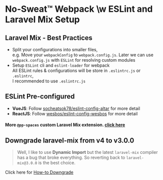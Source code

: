 # No-Sweat™ Webpack \w ESLint and Laravel Mix Setup

## Laravel Mix - Best Practices

- Split your configurations into smaller files,  
  e.g. Move your `webpackConfig` to `webpack.config.js`. Later we can use `webpack.config.js` with `ESLint` for resolving custom modules
- Setup `ESLint` cli and `eslint-loader` for webpack  
  All ESLint rules & configurations will be store in `.eslintrc.js` or `.eslintrc`,  
  I recommended to use `.eslintrc.js`

## ESLint Pre-configured

- **VueJS**: Follow [socheatsok78/eslint-config-altar](https://github.com/socheatsok78/eslint-config-altar#readme) for more detail
- **ReactJS**: Follow [wesbos/eslint-config-wesbos](https://github.com/wesbos/eslint-config-wesbos#readme) for more detail

#### More `@pp-spaces` custom Laravel Mix extension. [click here](https://github.com/search?q=topic%3Alaravel-mix+org%3App-spaces&type=Repositories)

## Downgrade laravel-mix from v4 to v3.0.0

> Well, I like to use **Dynamic Import** but the latest `laravel-mix` compiler has a bug that broke everything. So reverting back to `laravel-mix@3.0.0` is the best choice.

Click here for [How-to Downgrade](docs/laravel-mix-downgrade.md)
